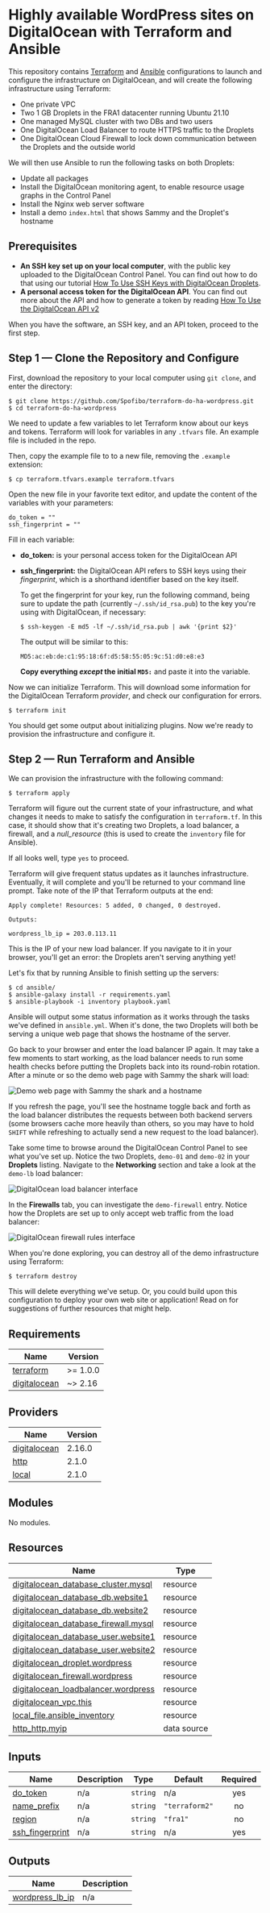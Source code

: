 # Highly available WordPress sites on DigitalOcean with Terraform and Ansible

This repository contains [Terraform](https://www.terraform.io/) and [Ansible](https://www.ansible.com/) configurations to launch and configure the infrastructure on DigitalOcean, and will create the following infrastructure using Terraform:

- One private VPC
- Two 1 GB Droplets in the FRA1 datacenter running Ubuntu 21.10
- One managed MySQL cluster with two DBs and two users
- One DigitalOcean Load Balancer to route HTTPS traffic to the Droplets
- One DigitalOcean Cloud Firewall to lock down communication between the Droplets and the outside world

We will then use Ansible to run the following tasks on both Droplets:

- Update all packages
- Install the DigitalOcean monitoring agent, to enable resource usage graphs in the Control Panel
- Install the Nginx web server software
- Install a demo `index.html` that shows Sammy and the Droplet's hostname


## Prerequisites

- **An SSH key set up on your local computer**, with the public key uploaded to the DigitalOcean Control Panel. You can find out how to do that using our tutorial [How To Use SSH Keys with DigitalOcean Droplets](https://www.digitalocean.com/community/tutorials/how-to-use-ssh-keys-with-digitalocean-droplets).
- **A personal access token for the DigitalOcean API**. You can find out more about the API and how to generate a token by reading [How To Use the DigitalOcean API v2](https://www.digitalocean.com/community/tutorials/how-to-use-the-digitalocean-api-v2)

When you have the software, an SSH key, and an API token, proceed to the first step.


## Step 1 — Clone the Repository and Configure

First, download the repository to your local computer using `git clone`, and enter the directory:

```shell
$ git clone https://github.com/Spofibo/terraform-do-ha-wordpress.git
$ cd terraform-do-ha-wordpress
```

We need to update a few variables to let Terraform know about our keys and tokens. Terraform will look for variables in any `.tfvars` file. An example file is included in the repo.

Then, copy the example file to to a new file, removing the `.example` extension:

```shell
$ cp terraform.tfvars.example terraform.tfvars
```

Open the new file in your favorite text editor, and update the content of the variables with your parameters:

```
do_token = ""
ssh_fingerprint = ""
```

Fill in each variable:

- **do_token:** is your personal access token for the DigitalOcean API
- **ssh_fingerprint:** the DigitalOcean API refers to SSH keys using their _fingerprint_, which is a shorthand identifier based on the key itself.

  To get the fingerprint for your key, run the following command, being sure to update the path (currently `~/.ssh/id_rsa.pub`) to the key you're using with DigitalOcean, if necessary:

  ```
  $ ssh-keygen -E md5 -lf ~/.ssh/id_rsa.pub | awk '{print $2}'
  ```

  The output will be similar to this:

  ```
  MD5:ac:eb:de:c1:95:18:6f:d5:58:55:05:9c:51:d0:e8:e3
  ```

  **Copy everything _except_ the initial `MD5:`** and paste it into the variable.

Now we can initialize Terraform. This will download some information for the DigitalOcean Terraform _provider_, and check our configuration for errors.

```
$ terraform init
```

You should get some output about initializing plugins. Now we're ready to provision the infrastructure and configure it.


## Step 2 — Run Terraform and Ansible

We can provision the infrastructure with the following command:

```
$ terraform apply
```

Terraform will figure out the current state of your infrastructure, and what changes it needs to make to satisfy the configuration in `terraform.tf`. In this case, it should show that it's creating two Droplets, a load balancer, a firewall, and a _null_resource_ (this is used to create the `inventory` file for Ansible).

If all looks well, type `yes` to proceed.

Terraform will give frequent status updates as it launches infrastructure. Eventually, it will complete and you'll be returned to your command line prompt. Take note of the IP that Terraform outputs at the end:

```
Apply complete! Resources: 5 added, 0 changed, 0 destroyed.

Outputs:

wordpress_lb_ip = 203.0.113.11
```

This is the IP of your new load balancer. If you navigate to it in your browser, you'll get an error: the Droplets aren't serving anything yet!

Let's fix that by running Ansible to finish setting up the servers:

```
$ cd ansible/
$ ansible-galaxy install -r requirements.yaml
$ ansible-playbook -i inventory playbook.yaml
```

Ansible will output some status information as it works through the tasks we've defined in `ansible.yml`. When it's done, the two Droplets will both be serving a unique web page that shows the hostname of the server.

Go back to your browser and enter the load balancer IP again. It may take a few moments to start working, as the load balancer needs to run some health checks before putting the Droplets back into its round-robin rotation. After a minute or so the demo web page with Sammy the shark will load:

![Demo web page with Sammy the shark and a hostname](https://assets.digitalocean.com/articles/tf-ansible-demo/demo-page.png)

If you refresh the page, you'll see the hostname toggle back and forth as the load balancer distributes the requests between both backend servers (some browsers cache more heavily than others, so you may have to hold `SHIFT` while refreshing to actually send a new request to the load balancer).

Take some time to browse around the DigitalOcean Control Panel to see what you've set up. Notice the two Droplets, `demo-01` and `demo-02` in your **Droplets** listing. Navigate to the **Networking** section and take a look at the `demo-lb` load balancer:

![DigitalOcean load balancer interface ](https://assets.digitalocean.com/articles/tf-ansible-demo/load-balancer.png)

In the **Firewalls** tab, you can investigate the `demo-firewall` entry. Notice how the Droplets are set up to only accept web traffic from the load balancer:

![DigitalOcean firewall rules interface](https://assets.digitalocean.com/articles/tf-ansible-demo/firewall.png)

When you're done exploring, you can destroy all of the demo infrastructure using Terraform:

```
$ terraform destroy
```

This will delete everything we've setup. Or, you could build upon this configuration to deploy your own web site or application! Read on for suggestions of further resources that might help.

<!-- BEGIN_TF_DOCS -->
## Requirements

| Name | Version |
|------|---------|
| <a name="requirement_terraform"></a> [terraform](#requirement\_terraform) | >= 1.0.0 |
| <a name="requirement_digitalocean"></a> [digitalocean](#requirement\_digitalocean) | ~> 2.16 |

## Providers

| Name | Version |
|------|---------|
| <a name="provider_digitalocean"></a> [digitalocean](#provider\_digitalocean) | 2.16.0 |
| <a name="provider_http"></a> [http](#provider\_http) | 2.1.0 |
| <a name="provider_local"></a> [local](#provider\_local) | 2.1.0 |

## Modules

No modules.

## Resources

| Name | Type |
|------|------|
| [digitalocean_database_cluster.mysql](https://registry.terraform.io/providers/digitalocean/digitalocean/latest/docs/resources/database_cluster) | resource |
| [digitalocean_database_db.website1](https://registry.terraform.io/providers/digitalocean/digitalocean/latest/docs/resources/database_db) | resource |
| [digitalocean_database_db.website2](https://registry.terraform.io/providers/digitalocean/digitalocean/latest/docs/resources/database_db) | resource |
| [digitalocean_database_firewall.mysql](https://registry.terraform.io/providers/digitalocean/digitalocean/latest/docs/resources/database_firewall) | resource |
| [digitalocean_database_user.website1](https://registry.terraform.io/providers/digitalocean/digitalocean/latest/docs/resources/database_user) | resource |
| [digitalocean_database_user.website2](https://registry.terraform.io/providers/digitalocean/digitalocean/latest/docs/resources/database_user) | resource |
| [digitalocean_droplet.wordpress](https://registry.terraform.io/providers/digitalocean/digitalocean/latest/docs/resources/droplet) | resource |
| [digitalocean_firewall.wordpress](https://registry.terraform.io/providers/digitalocean/digitalocean/latest/docs/resources/firewall) | resource |
| [digitalocean_loadbalancer.wordpress](https://registry.terraform.io/providers/digitalocean/digitalocean/latest/docs/resources/loadbalancer) | resource |
| [digitalocean_vpc.this](https://registry.terraform.io/providers/digitalocean/digitalocean/latest/docs/resources/vpc) | resource |
| [local_file.ansible_inventory](https://registry.terraform.io/providers/hashicorp/local/latest/docs/resources/file) | resource |
| [http_http.myip](https://registry.terraform.io/providers/hashicorp/http/latest/docs/data-sources/http) | data source |

## Inputs

| Name | Description | Type | Default | Required |
|------|-------------|------|---------|:--------:|
| <a name="input_do_token"></a> [do\_token](#input\_do\_token) | n/a | `string` | n/a | yes |
| <a name="input_name_prefix"></a> [name\_prefix](#input\_name\_prefix) | n/a | `string` | `"terraform2"` | no |
| <a name="input_region"></a> [region](#input\_region) | n/a | `string` | `"fra1"` | no |
| <a name="input_ssh_fingerprint"></a> [ssh\_fingerprint](#input\_ssh\_fingerprint) | n/a | `string` | n/a | yes |

## Outputs

| Name | Description |
|------|-------------|
| <a name="output_wordpress_lb_ip"></a> [wordpress\_lb\_ip](#output\_wordpress\_lb\_ip) | n/a |
<!-- END_TF_DOCS -->